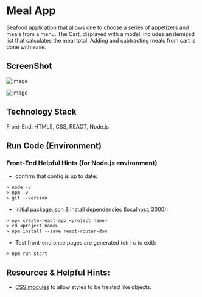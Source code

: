# Meal App
Seafood application that allows one to choose a series of appetizers and meals from a menu. The Cart, displayed with a modal, includes an itemized list that calculates the meal total. Adding and subtracting meals from cart is done with ease.

## ScreenShot
![image](https://user-images.githubusercontent.com/112737682/230701203-a461f183-294f-4198-9816-ddb80ccdf695.png)


![image](https://user-images.githubusercontent.com/112737682/230701232-4115fcc9-1784-4860-8c16-1ff74889cea2.png)

## Technology Stack
Front-End: HTML5, CSS, REACT, Node.js


## Run Code (Environment)
### Front-End Helpful Hints (for Node.js environment)
- confirm that config is up to date:

```
> node -v
> npm -v
> git --version
```

- Initial package.json & install dependencies (localhost: 3000):
```
> npx create-react-app <project name>
> cd <project name>
> npm install --save react-router-dom
```
- Test front-end once pages are generated (ctrl-c to exit):
```
> npm run start
```

## Resources & Helpful Hints:
- [CSS modules](https://create-react-app.dev/docs/adding-a-css-modules-stylesheet/) to allow styles to be treated like objects.
